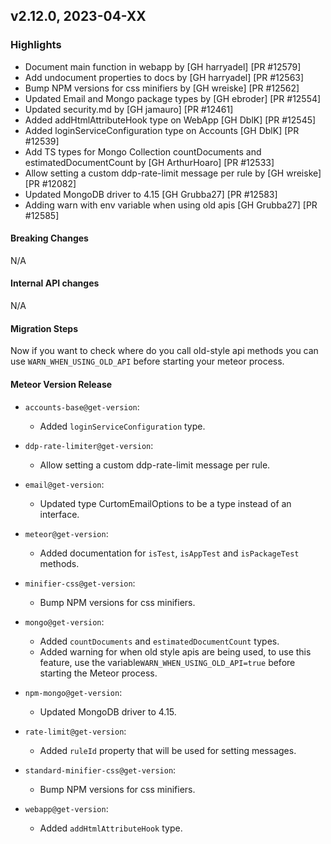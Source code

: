 ## v2.12.0, 2023-04-XX

### Highlights

* Document main function in webapp by [GH harryadel] [PR #12579]
* Add undocument properties to docs by [GH harryadel] [PR #12563]
* Bump NPM versions for css minifiers by [GH wreiske] [PR #12562]
* Updated Email and Mongo package types by [GH ebroder] [PR #12554]
* Updated security.md by [GH jamauro] [PR #12461]
* Added addHtmlAttributeHook type on WebApp [GH DblK] [PR #12545]
* Added loginServiceConfiguration type on Accounts [GH DblK] [PR #12539]
* Add TS types for Mongo Collection countDocuments and estimatedDocumentCount by [GH ArthurHoaro] [PR #12533]
* Allow setting a custom ddp-rate-limit message per rule by [GH wreiske] [PR #12082]
* Updated MongoDB driver to 4.15 [GH Grubba27] [PR #12583]
* Adding warn with env variable when using old apis [GH Grubba27] [PR #12585]

#### Breaking Changes

N/A

####  Internal API changes

N/A

#### Migration Steps

Now if you want to check where do you call old-style api methods 
you can use ```WARN_WHEN_USING_OLD_API``` before starting your meteor process.


#### Meteor Version Release

* `accounts-base@get-version`:
    - Added `loginServiceConfiguration` type.

* `ddp-rate-limiter@get-version`:
    - Allow setting a custom ddp-rate-limit message per rule.

* `email@get-version`:
    - Updated type CurtomEmailOptions to be a type instead of an interface.

* `meteor@get-version`:
    - Added documentation for `isTest`, `isAppTest` and `isPackageTest` methods.

* `minifier-css@get-version`:
    - Bump NPM versions for css minifiers.

* `mongo@get-version`:
    - Added `countDocuments` and `estimatedDocumentCount` types.
    - Added warning for when old style apis are being used, to use this feature, 
    use the variable`WARN_WHEN_USING_OLD_API=true` before starting the Meteor process.

* `npm-mongo@get-version`:
    - Updated MongoDB driver to 4.15.

* `rate-limit@get-version`:
    - Added `ruleId` property that will be used for setting messages.

* `standard-minifier-css@get-version`:
    - Bump NPM versions for css minifiers.

* `webapp@get-version`:
    - Added `addHtmlAttributeHook` type.

